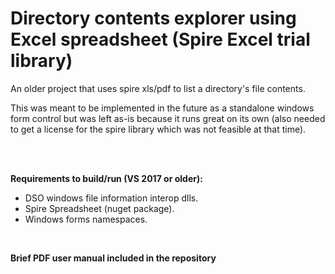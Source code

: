 # Directory contents explorer using Excel spreadsheet (Spire Excel trial library)

An older project that uses spire xls/pdf to list a directory's file contents.

This was meant to be implemented in the future as a standalone windows form control but was left as-is because it runs great on its own (also needed to get a license for the spire library which was not feasible at that time).


<br>
<br>

__Requirements to build/run (VS 2017 or older):__
- DSO windows file information interop dlls.
- Spire Spreadsheet (nuget package).
- Windows forms namespaces.

<br>

**__Brief PDF user manual included in the repository__**

